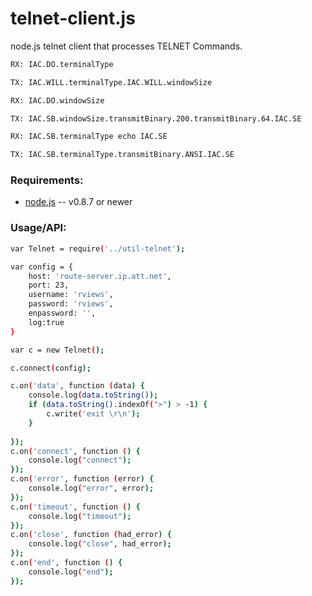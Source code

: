 telnet-client.js
================

node.js telnet client that processes TELNET Commands.

```bash
RX: IAC.DO.terminalType

TX: IAC.WILL.terminalType.IAC.WILL.windowSize

RX: IAC.DO.windowSize

TX: IAC.SB.windowSize.transmitBinary.200.transmitBinary.64.IAC.SE

RX: IAC.SB.terminalType echo IAC.SE

TX: IAC.SB.terminalType.transmitBinary.ANSI.IAC.SE
```


### Requirements:

* [node.js](http://nodejs.org/) -- v0.8.7 or newer

### Usage/API:
```bash
var Telnet = require('../util-telnet');

var config = {
    host: 'route-server.ip.att.net',
    port: 23,
    username: 'rviews',
    password: 'rviews',
    enpassword: '',
    log:true
}

var c = new Telnet();

c.connect(config);

c.on('data', function (data) {
    console.log(data.toString());
    if (data.toString().indexOf(">") > -1) {
        c.write('exit \r\n');
    }
    
});
c.on('connect', function () {
    console.log("connect");
});
c.on('error', function (error) {
    console.log("error", error);
});
c.on('timeout', function () {
    console.log("timeout");
});
c.on('close', function (had_error) {
    console.log("close", had_error);
});
c.on('end', function () {
    console.log("end");
});
```
